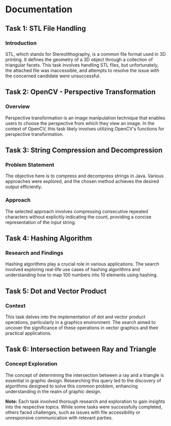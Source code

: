 # Documentation

## Task 1: STL File Handling

### Introduction
STL, which stands for Stereolithography, is a common file format used in 3D printing. It defines the geometry of a 3D object through a collection of triangular facets. This task involves handling STL files, but unfortunately, the attached file was inaccessible, and attempts to resolve the issue with the concerned candidate were unsuccessful.

## Task 2: OpenCV - Perspective Transformation

### Overview
Perspective transformation is an image manipulation technique that enables users to choose the perspective from which they view an image. In the context of OpenCV, this task likely involves utilizing OpenCV's functions for perspective transformation.

## Task 3: String Compression and Decompression

### Problem Statement
The objective here is to compress and decompress strings in Java. Various approaches were explored, and the chosen method achieves the desired output efficiently.

### Approach
The selected approach involves compressing consecutive repeated characters without explicitly indicating the count, providing a concise representation of the input string.

## Task 4: Hashing Algorithm

### Research and Findings
Hashing algorithms play a crucial role in various applications. The search involved exploring real-life use cases of hashing algorithms and understanding how to map 100 numbers into 10 elements using hashing.

## Task 5: Dot and Vector Product

### Context
This task delves into the implementation of dot and vector product operations, particularly in a graphics environment. The search aimed to uncover the significance of these operations in vector graphics and their practical applications.

## Task 6: Intersection between Ray and Triangle

### Concept Exploration
The concept of determining the intersection between a ray and a triangle is essential in graphic design. Researching this query led to the discovery of algorithms designed to solve this common problem, enhancing understanding in the realm of graphic design.

**Note:** Each task involved thorough research and exploration to gain insights into the respective topics. While some tasks were successfully completed, others faced challenges, such as issues with file accessibility or unresponsive communication with relevant parties.
